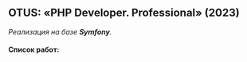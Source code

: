 OTUS: «PHP Developer. Professional» (2023)
---
_Реализация на базе **Symfony**._

#### Список работ:
